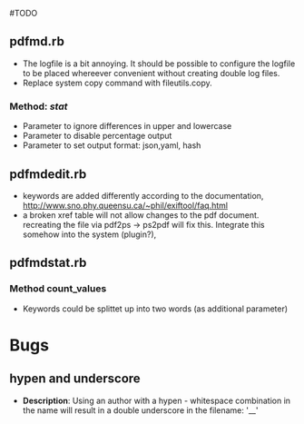 #TODO

## pdfmd.rb
* The logfile is a bit annoying. It should be possible to configure the logfile to be placed whereever convenient without creating double log files.
* Replace system copy command with fileutils.copy.

### Method: _stat_
* Parameter to ignore differences in upper and lowercase
* Parameter to disable percentage output
* Parameter to set output format: json,yaml, hash

## pdfmdedit.rb

* keywords are added differently according to the documentation, http://www.sno.phy.queensu.ca/~phil/exiftool/faq.html
* a broken xref table will not allow changes to the pdf document. recreating the file via pdf2ps -> ps2pdf will fix this. Integrate this somehow into the system (plugin?),

## pdfmdstat.rb

### Method count_values

* Keywords could be splittet up into two words (as additional parameter)

# Bugs
## hypen and underscore
* **Description**: Using an author with a hypen - whitespace combination in the name will result in a double underscore in the filename: '__'

